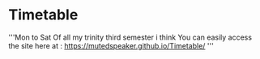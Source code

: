 # Timetable
'''Mon to Sat
Of all my trinity third semester i think
You can easily access the site here at : 
https://mutedspeaker.github.io/Timetable/
'''
